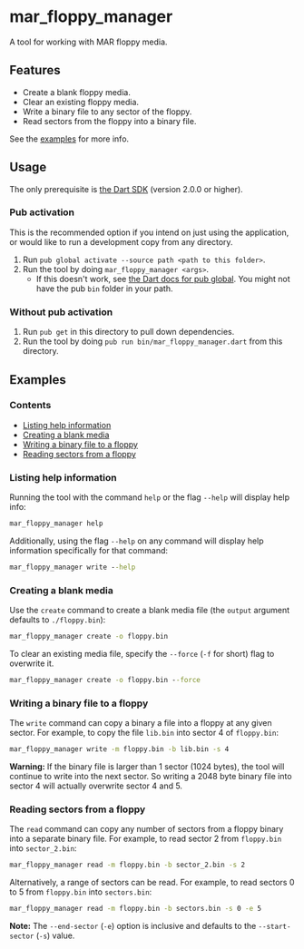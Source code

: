 # mar_floppy_manager

A tool for working with MAR floppy media.

## Features
- Create a blank floppy media.
- Clear an existing floppy media.
- Write a binary file to any sector of the floppy.
- Read sectors from the floppy into a binary file.

See the [examples](#examples) for more info.

## Usage

The only prerequisite is [the Dart SDK](https://www.dartlang.org/tools/sdk) (version 2.0.0 or higher).

### Pub activation

This is the recommended option if you intend on just using the application, or would like to run a development copy from any directory.

1. Run `pub global activate --source path <path to this folder>`.
2. Run the tool by doing `mar_floppy_manager <args>`.
    - If this doesn't work, see [the Dart docs for pub global](https://www.dartlang.org/tools/pub/cmd/pub-global#running-a-script). You might not have the pub `bin` folder in your path.

### Without pub activation

1. Run `pub get` in this directory to pull down dependencies.
2. Run the tool by doing `pub run bin/mar_floppy_manager.dart` from this directory.

## Examples

### Contents
- [Listing help information](#listing-help-information)
- [Creating a blank media](#creating-a-blank-media)
- [Writing a binary file to a floppy](#writing-a-binary-file-to-a-floppy)
- [Reading sectors from a floppy](#reading-sectors-from-a-floppy)

### Listing help information
Running the tool with the command `help` or the flag `--help` will display help info:

```bat
mar_floppy_manager help
```

Additionally, using the flag `--help` on any command will display help information specifically for that command:

```bat
mar_floppy_manager write --help
```

### Creating a blank media
Use the `create` command to create a blank media file (the `output` argument defaults to `./floppy.bin`):

```bat
mar_floppy_manager create -o floppy.bin
```

To clear an existing media file, specify the `--force` (`-f` for short) flag to overwrite it.

```bat
mar_floppy_manager create -o floppy.bin --force
```

### Writing a binary file to a floppy
The `write` command can copy a binary a file into a floppy at any given sector. For example, to copy the file `lib.bin` into sector 4 of `floppy.bin`:

```bat
mar_floppy_manager write -m floppy.bin -b lib.bin -s 4
```

**Warning:** If the binary file is larger than 1 sector (1024 bytes), the tool will continue to write into the next sector. So writing a 2048 byte binary file into sector 4 will actually overwrite sector 4 and 5.

### Reading sectors from a floppy
The `read` command can copy any number of sectors from a floppy binary into a separate binary file. For example, to read sector 2 from `floppy.bin` into `sector_2.bin`:

```bat
mar_floppy_manager read -m floppy.bin -b sector_2.bin -s 2
```

Alternatively, a range of sectors can be read. For example, to read sectors 0 to 5 from `floppy.bin` into `sectors.bin`:

```bat
mar_floppy_manager read -m floppy.bin -b sectors.bin -s 0 -e 5
```

**Note:** The `--end-sector` (`-e`) option is inclusive and defaults to the `--start-sector` (`-s`) value.